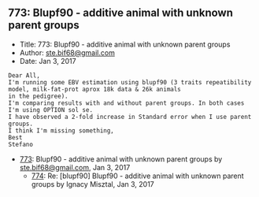 ## 773: Blupf90 - additive animal with unknown parent groups

- Title: 773: Blupf90 - additive animal with unknown parent groups
- Author: ste.bif68@gmail.com
- Date: Jan 3, 2017
```
Dear All,
I'm running some EBV estimation using blupf90 (3 traits repeatibility model, milk-fat-prot aprox 18k data & 26k animals
in the pedigree).
I'm comparing results with and without parent groups. In both cases I'm using OPTION sol se.
I have observed a 2-fold increase in Standard error when I use parent groups.
I think I'm missing something,
Best
Stefano

```

- [773](0773.md): Blupf90 - additive animal with unknown parent groups by ste.bif68@gmail.com, Jan 3, 2017
    - [774](0774.md): Re: [blupf90] Blupf90 - additive animal with unknown parent groups by Ignacy Misztal, Jan 3, 2017
